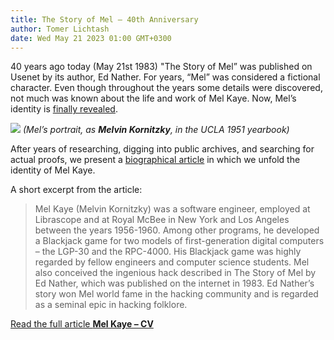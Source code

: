 ```yaml
---
title: The Story of Mel – 40th Anniversary
author: Tomer Lichtash
date: Wed May 21 2023 01:00 GMT+0300
---
```


40 years ago today (May 21st 1983) "The Story of Mel” was published on Usenet by its author, Ed Nather. For years, “Mel” was considered a fictional character. Even though throughout the years some details were discovered, not much was known about the life and work of Mel Kaye. Now, Mel’s identity is [finally revealed](/docs/the-story-of-mel/pages/mel-kaye-cv).

![](https://mels-loop-media.s3.eu-north-1.amazonaws.com/ucla-yearbook-1951-page-416_xutkm0.jpg)
_(Mel’s portrait, as **Melvin Kornitzky**, in the UCLA 1951 yearbook)_

After years of researching, digging into public archives, and searching for actual proofs, we present a [biographical article](/docs/the-story-of-mel/pages/mel-kaye-cv) in which we unfold the identity of Mel Kaye.

A short excerpt from the article:

> Mel Kaye (Melvin Kornitzky) was a software engineer, employed at Librascope and at Royal McBee in New York and Los Angeles between the years 1956-1960. Among other programs, he developed a Blackjack game for two models of first-generation digital computers – the LGP-30 and the RPC-4000. His Blackjack game was highly regarded by fellow engineers and computer science students. Mel also conceived the ingenious hack described in The Story of Mel by Ed Nather, which was published on the internet in 1983. Ed Nather’s story won Mel world fame in the hacking community and is regarded as a seminal epic in hacking folklore.

[Read the full article **Mel Kaye – CV**](/en/docs/the-story-of-mel/pages/mel-kaye-cv)
